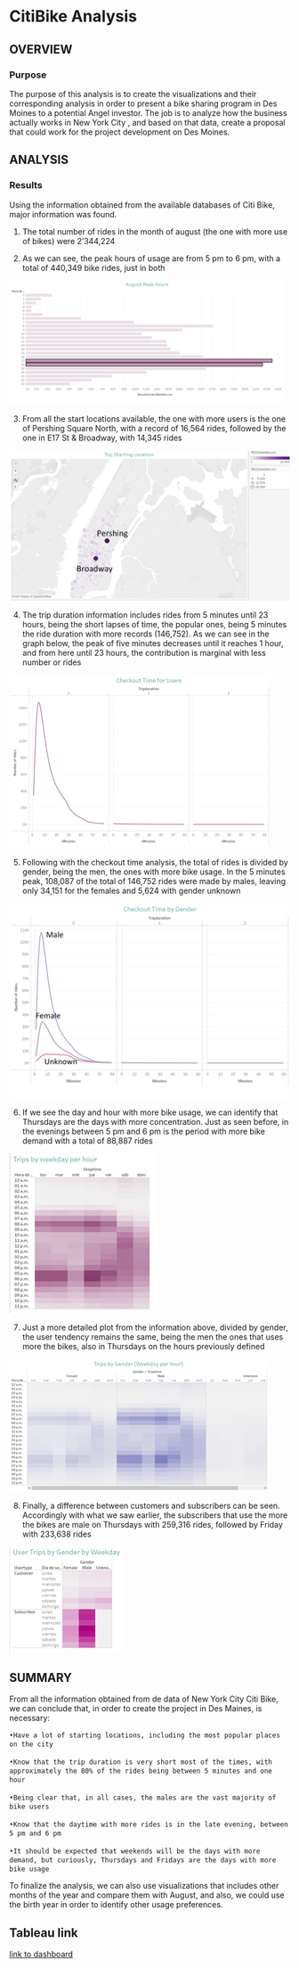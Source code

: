 # CitiBike Analysis

## OVERVIEW

### Purpose

The purpose of this analysis is to create the visualizations and their corresponding analysis in order to present a bike sharing program in Des Moines to a potential Angel investor. The job is to analyze how the business actually works in New York City , and based on that data, create a proposal that could work for the project development on Des Moines.

## ANALYSIS

### Results

Using the information obtained from the available databases of Citi Bike, major information was found.
1.	The total number of rides in the month of august (the one with more use of bikes) were 2’344,224

2.	As we can see, the peak hours of usage are from 5 pm to 6 pm, with a total of 440,349 bike rides, just in both

![title](Images/Image1.png)

3.	From all the start locations available, the one with more users is the one of Pershing Square North, with a record of 16,564 rides, followed by the one in E17 St & Broadway, with 14,345 rides

![title](Images/Image2.png)

4.	The trip duration information includes rides from 5 minutes until 23 hours, being the short lapses of time, the popular ones, being 5 minutes the ride duration with more records (146,752). As we can see in the graph below, the peak of five minutes decreases until it reaches 1 hour, and from here until 23 hours, the contribution is marginal with less number or rides

![title](Images/Image3.png)

5.	Following with the checkout time analysis, the total of rides is divided by gender, being the men, the ones with more bike usage. In the 5 minutes peak,  108,087 of the total of 146,752 rides were made by males, leaving only 34,151 for the females and 5,624  with gender unknown

![title](Images/Image4.png)

6.	If we see the day and hour with more bike usage, we can identify that Thursdays are the days with more concentration. Just as seen before, in the evenings between 5 pm and 6 pm is the period with more bike demand with a total of 88,887 rides

![title](Images/Image5.png)

7.	Just a more detailed plot from the information above, divided by gender, the user tendency remains the same, being the men the ones that uses more the bikes, also in Thursdays on the hours previously defined

![title](Images/Image6.png)

8.	Finally, a difference between customers and subscribers can be seen. Accordingly with what we saw earlier, the subscribers that use the more the bikes are male on Thursdays  with 259,316 rides, followed by Friday with 233,638 rides

![title](Images/Imagen7.png)


## SUMMARY

From all the information obtained from de data of New York City Citi Bike, we can conclude that, in order to create the project in Des Maines, is necessary:

    •Have a lot of starting locations, including the most popular places on the city

    •Know that the trip duration is very short most of the times, with approximately the 80% of the rides being between 5 minutes and one hour

    •Being clear that, in all cases, the males are the vast majority of bike users

    •Know that the daytime with more rides is in the late evening, between 5 pm and 6 pm

    •It should be expected that weekends will be the days with more demand, but curiously, Thursdays and Fridays are the days with more bike usage

To finalize the analysis, we can also use visualizations that includes other months of the year and compare them with August, and also, we could use the birth year in order to identify other usage preferences.


## Tableau link

[link to dashboard](https://public.tableau.com/app/profile/ayesha.carre.o/viz/CitiBikeChallenge_16324590089370/CitiBike?publish=yes)
